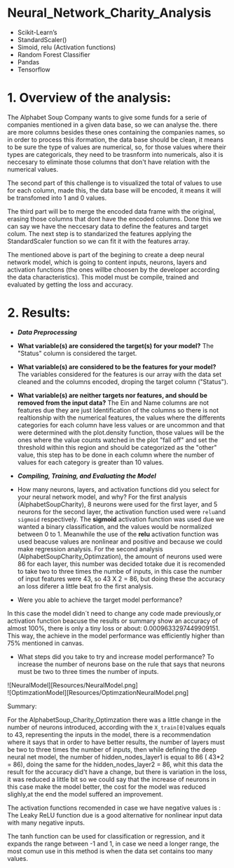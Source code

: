 # Neural_Network_Charity_Analysis
* Scikit-Learn’s 
* StandardScaler()
* Simoid, relu (Activation functions)
* Random Forest Classifier
* Pandas
* Tensorflow

# 1. Overview of the analysis:

   The Alphabet Soup Company wants to give some funds for a serie of companies mentioned in a given data base, so we can analyse the. there are more columns besides these ones containing the companies names, so in order to process this iformation, the data base should be clean, it means to be sure the type of values are numerical, so, for those values where their types are categoricals, they need to be trasnform into numericals, also it is neccesary to eliminate those columns that don't have relation with the numerical values. 
   
  The second part of this challenge is to visualized the total of values to use for each column,  made this, the data base will be encoded, it means it will be transfomed into 1 and 0 values.
  
  The third part will be to merge the encoded data frame with the original, erasing those columns that dont have the encoded columns. Done this we can say we have the neccesary data to define the features and target colum. The next step is to standarized the features applying the StandardScaler function so we can fit it with the features array.
  
  The mentioned above is part of the begining to create a deep neural network model, which is going to content inputs, neurons, layers and activation functions (the ones willbe choosen by the developer according the data characteristics).
  This model must be compile, trained and evaluated by getting the loss and accuracy.

# 2. Results:

* ***Data Preprocessing***

- **What variable(s) are considered the target(s) for your model?**
  The "Status" column is considered the target.
  
- **What variable(s) are considered to be the features for your model?**
  The variables considered for the features is our array with the data set cleaned and the columns encoded, droping the     target column ("Status").
  
- **What variable(s) are neither targets nor features, and should be removed from the input data?**
  The Ein and Name columns are not features due they are just Identification of the columns so there is not realtionship with the numerical features, the values where the differents categories for each column have less values or are uncommon and that were determined with the plot.density function, those values will be the ones where the value counts watched in the plot "fall off" and set the threshold within this region and should be categorized as the "other" value, this step has to be done in each column where the number of values for each category is greater than 10 values.
  
- ***Compiling, Training, and Evaluating the Model***

- How many neurons, layers, and activation functions did you select for your neural network model, and why?
   For the first analysis (AlphabetSoupCharity), 8 neurons were used for the first layer, and 5 neurons for the second layer, the activation function used were `relu`and `sigmoid` respectively. The **sigmoid** activation function was used due we wanted a binary classification, and the values would be normalized between 0 to 1. Meanwhile the use of the **relu** activation function was used beacuse values are nonlinear and positive and because we could make regression analysis. For the second analysis (AlphabetSoupCharity_Optimzation), the amount of neurons used were 86 for each layer, this number was decided totake due it is recomended to take two to three times the numbe of inputs, in this case the number of input features were 43, so 43 X 2 = 86, but doing these the accuracy an loss diferer a little beat fro the first analysis. 
   
- Were you able to achieve the target model performance?

In this case the model didn´t need to change any code made previously,or activation function beacuse the results or summary show an accuracy of almost 100%, there is only a tiny loss or about: 0.0009633297449909151. This way, the achieve in the model performance was efficiently higher than 75% mentioned in canvas.


- What steps did you take to try and increase model performance?
To increase the number of neurons base on the rule that says that neurons must be two to three times the number of inputs.   


![NeuralModel][Resources/NeuralModel.png]             
![OptimzationModel][Resources/OptimzationNeuralModel.png]

Summary:

For the AlphabetSoup_Charity_Optimzation there was a little change in the number of neurons introduced, according with the `X_train[0]`values equals to 43, representing the inputs in the model, there is a recommendation where it says that in order to have better results, the number of layers must be two to three times the number of inputs, then while defining the deep neural net model, the number of hidden_nodes_layer1 is equal to 86 ( 43*2 = 86), doing the same for the hidden_nodes_layer2 = 86, whit this data the result for the accuracy did't have a change, but there is variation in the loss, it was reduced a little bit so we could say that the increase of neurons in this case make the model better, the cost for the model was reduced slighly,at the end the model  suffered an improvement.

The activation functions recomended in case we have negative values is : The Leaky ReLU function due is a good alternative for nonlinear input data with many negative inputs.

The tanh function can be used for classification or regression, and it expands the range between -1 and 1, in case we need a longer range, the most comun use in this method is when the data set contains too many values.


